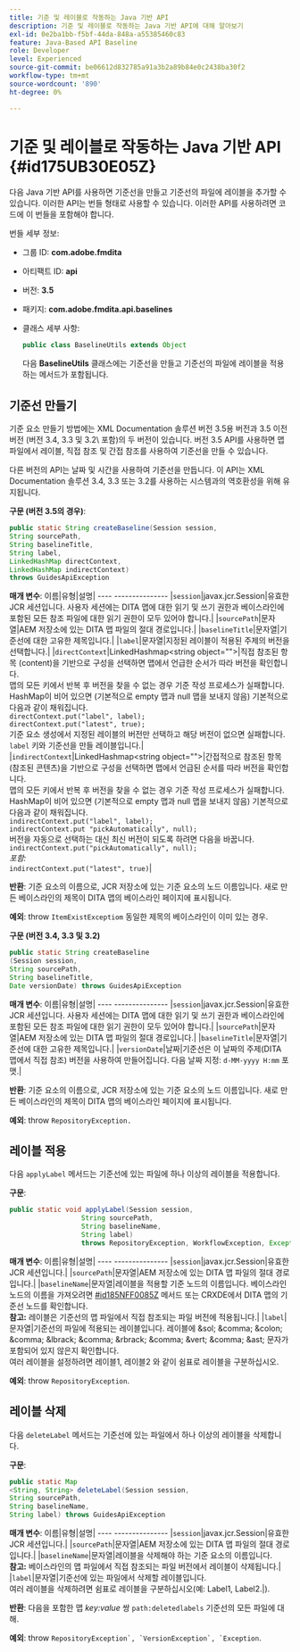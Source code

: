 ```yaml
---
title: 기준 및 레이블로 작동하는 Java 기반 API
description: 기준 및 레이블로 작동하는 Java 기반 API에 대해 알아보기
exl-id: 0e2ba1bb-f5bf-44da-848a-a55385460c83
feature: Java-Based API Baseline
role: Developer
level: Experienced
source-git-commit: be06612d832785a91a3b2a89b84e0c2438ba30f2
workflow-type: tm+mt
source-wordcount: '890'
ht-degree: 0%

---
```


# 기준 및 레이블로 작동하는 Java 기반 API {#id175UB30E05Z}

다음 Java 기반 API를 사용하면 기준선을 만들고 기준선의 파일에 레이블을 추가할 수 있습니다. 이러한 API는 번들 형태로 사용할 수 있습니다. 이러한 API를 사용하려면 코드에 이 번들을 포함해야 합니다.

번들 세부 정보:

- 그룹 ID: **com.adobe.fmdita**

- 아티팩트 ID: **api**

- 버전: **3.5**

- 패키지: **com.adobe.fmdita.api.baselines**

- 클래스 세부 사항:

  ```JAVA
  public class BaselineUtils extends Object
  ```

  다음 **BaselineUtils** 클래스에는 기준선을 만들고 기준선의 파일에 레이블을 적용하는 메서드가 포함됩니다.


## 기준선 만들기

기준 요소 만들기 방법에는 XML Documentation 솔루션 버전 3.5용 버전과 3.5 이전 버전 \(버전 3.4, 3.3 및 3.2\ 포함)의 두 버전이 있습니다. 버전 3.5 API를 사용하면 맵 파일에서 레이블, 직접 참조 및 간접 참조를 사용하여 기준선을 만들 수 있습니다.

다른 버전의 API는 날짜 및 시간을 사용하여 기준선을 만듭니다. 이 API는 XML Documentation 솔루션 3.4, 3.3 또는 3.2를 사용하는 시스템과의 역호환성을 위해 유지됩니다.

**구문 \(버전 3.5의 경우\)**:

```JAVA
public static String createBaseline(Session session, 
String sourcePath, 
String baselineTitle, 
String label, 
LinkedHashMap directContext, 
LinkedHashMap indirectContext) 
throws GuidesApiException
```

**매개 변수**: 이름|유형|설명| ---- --------------- |`session`|javax.jcr.Session|유효한 JCR 세션입니다. 사용자 세션에는 DITA 맵에 대한 읽기 및 쓰기 권한과 베이스라인에 포함된 모든 참조 파일에 대한 읽기 권한이 모두 있어야 합니다.| |`sourcePath`|문자열|AEM 저장소에 있는 DITA 맵 파일의 절대 경로입니다.| |`baselineTitle`|문자열|기준선에 대한 고유한 제목입니다.| |`label`|문자열|지정된 레이블이 적용된 주제의 버전을 선택합니다.| |`directContext`|LinkedHashmap&lt;string object=&quot;&quot;>|직접 참조된 항목 \(content\)을 기반으로 구성을 선택하면 맵에서 언급한 순서가 따라 버전을 확인합니다. <br> 맵의 모든 키에서 반복 후 버전을 찾을 수 없는 경우 기준 작성 프로세스가 실패합니다. <br> HashMap이 비어 있으면 \(기본적으로 empty 맵과 null 맵을 보내지 않음\) 기본적으로 다음과 같이 채워집니다. <br>`directContext.put("label", label);` <br> `directContext.put("latest", true);` <br> 기준 요소 생성에서 지정된 레이블의 버전만 선택하고 해당 버전이 없으면 실패합니다. `label` 키와 기준선을 만들 레이블입니다.| |`indirectContext`|LinkedHashmap&lt;string object=&quot;&quot;>|간접적으로 참조된 항목 \(참조된 콘텐츠\)을 기반으로 구성을 선택하면 맵에서 언급된 순서를 따라 버전을 확인합니다. <br> 맵의 모든 키에서 반복 후 버전을 찾을 수 없는 경우 기준 작성 프로세스가 실패합니다. <br> HashMap이 비어 있으면 \(기본적으로 empty 맵과 null 맵을 보내지 않음\) 기본적으로 다음과 같이 채워집니다. <br>`indirectContext.put("label", label);` <br>`indirectContext.put "pickAutomatically", null);` <br> 버전을 자동으로 선택하는 대신 최신 버전이 되도록 하려면 다음을 바꿉니다. <br>`indirectContext.put("pickAutomatically", null);` <br> _포함:_ <br>`indirectContext.put("latest", true)`|

**반환**: 기준 요소의 이름으로, JCR 저장소에 있는 기준 요소의 노드 이름입니다. 새로 만든 베이스라인의 제목이 DITA 맵의 베이스라인 페이지에 표시됩니다.

**예외**: throw ``ItemExistExceptiom`` 동일한 제목의 베이스라인이 이미 있는 경우.

**구문 \(버전 3.4, 3.3 및 3.2\)**

```JAVA
public static String createBaseline
(Session session, 
String sourcePath, 
String baselineTitle, 
Date versionDate) throws GuidesApiException
```

**매개 변수**: 이름|유형|설명| ---- --------------- |`session`|javax.jcr.Session|유효한 JCR 세션입니다. 사용자 세션에는 DITA 맵에 대한 읽기 및 쓰기 권한과 베이스라인에 포함된 모든 참조 파일에 대한 읽기 권한이 모두 있어야 합니다.| |``sourcePath``|문자열|AEM 저장소에 있는 DITA 맵 파일의 절대 경로입니다.| |`baselineTitle`|문자열|기준선에 대한 고유한 제목입니다.| |`versionDate`|날짜|기준선은 이 날짜의 주제\(DITA 맵에서 직접 참조\) 버전을 사용하여 만들어집니다. 다음 날짜 지정: `d-MM-yyyy H:mm` 포맷.|

**반환**: 기준 요소의 이름으로, JCR 저장소에 있는 기준 요소의 노드 이름입니다. 새로 만든 베이스라인의 제목이 DITA 맵의 베이스라인 페이지에 표시됩니다.

**예외**: throw ``RepositoryException.``

## 레이블 적용

다음 ``applyLabel`` 메서드는 기준선에 있는 파일에 하나 이상의 레이블을 적용합니다.

**구문**:

```JAVA
public static void applyLabel(Session session,
                  String sourcePath,
                  String baselineName,
                  String label)
                  throws RepositoryException, WorkflowException, Exception
```

**매개 변수**: 이름|유형|설명| ---- --------------- |`session`|javax.jcr.Session|유효한 JCR 세션입니다.| |`sourcePath`|문자열|AEM 저장소에 있는 DITA 맵 파일의 절대 경로입니다.| |``baselineName``|문자열|레이블을 적용할 기준 노드의 이름입니다. 베이스라인 노드의 이름을 가져오려면 [\#id185NFF0085Z](#id185NFF0085Z) 메서드 또는 CRXDE에서 DITA 맵의 기준선 노드를 확인합니다.<br> **참고:** 레이블은 기준선의 맵 파일에서 직접 참조되는 파일 버전에 적용됩니다.| |`label`|문자열|기준선의 파일에 적용되는 레이블입니다. 레이블에 &amp;sol; &amp;comma; &amp;colon; &amp;comma; &amp;lbrack; &amp;comma; &amp;rbrack; &amp;comma; &amp;vert; &amp;comma; &amp;ast; 문자가 포함되어 있지 않은지 확인합니다. <br> 여러 레이블을 설정하려면 레이블1, 레이블2 와 같이 쉼표로 레이블을 구분하십시오.

**예외**: throw `RepositoryException`.

## 레이블 삭제

다음 ``deleteLabel`` 메서드는 기준선에 있는 파일에서 하나 이상의 레이블을 삭제합니다.

**구문**:

```JAVA
public static Map
<String, String> deleteLabel(Session session, 
String sourcePath, 
String baselineName, 
String label) throws GuidesApiException
```

**매개 변수**: 이름|유형|설명| ---- --------------- |`session`|javax.jcr.Session|유효한 JCR 세션입니다.| |`sourcePath`|문자열|AEM 저장소에 있는 DITA 맵 파일의 절대 경로입니다.| |`baselineName`|문자열|레이블을 삭제해야 하는 기준 요소의 이름입니다. <br> **참고:** 베이스라인의 맵 파일에서 직접 참조되는 파일 버전에서 레이블이 삭제됩니다.| |`label`|문자열|기준선에 있는 파일에서 삭제할 레이블입니다. <br> 여러 레이블을 삭제하려면 쉼표로 레이블을 구분하십시오(예: Label1, Label2.|).

**반환**: 다음을 포함한 맵 *key:value* 쌍 `path:deletedlabels` 기준선의 모든 파일에 대해.

**예외**: throw ``RepositoryException`, `VersionException`, `Exception``.
